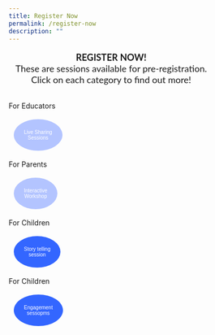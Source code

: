 ```yaml
---
title: Register Now​
permalink: /register-now
description: ""
---
```

<!DOCTYPE html>
<html>
<head>
<style>
* {
  box-sizing: border-box;
}

.column {
  float: left;
  width: 25%;
  padding: 5px;
}
.button1 {
background-color:#b3c4ff;
  border: none;
  color: white;
  padding: 20px;
  text-align: center;
  text-decoration: none;
  display: inline-block;
  font-size: 10px;
  margin: 4px 10px;
  cursor: pointer;
}
.button5 {
background-color:#3366ff;
  border: none;
  color: white;
  padding: 20px;
  text-align: center;
  text-decoration: none;
  display: inline-block;
  font-size: 10px;
  margin: 4px 10px;
  cursor: pointer;
}
.button5, .button1 {
 border-radius: 50%;
 }
</style>
</head>
	<body>
<p style="font-family:Lato,sans-serif; font-size:18px;text-align:center;"><strong>REGISTER NOW! </strong><br/>
These are sessions available for pre-registration. Click on each category to find out more!</p>
		<div class="row">
  <div class="column">
  <p>For Educators</p>
  <a href="reg.biz/Registration/eventreg?event=MTLS2022HSS"><button class="button button1">Live Sharing <br/>Sessions</button></a>
  </div>
  <div class="column">
  <p>For Parents</p>
 <a href="event-reg.biz/Registration/eventreg?event=MTLS2022IW">  <button class="button button1">Interactive<br/> Workshop</button></a>
  </div>
  <div class="column"> 
  <p>For Children</p> 
<a href="event-reg.biz/Registration/eventreg?event=MTLS2022STS"> <button class="button button5">Story telling <br/>session</button></a>
  </div>
  <div class="column">
  <p>For Children</p>
  <a href="event-reg.biz/Registration/eventreg?event=MTLS2022ES"> <button class="button button5">Engagement <br/>sessopms</button></a>
  </div> 
 </div>
</body>
</html>
